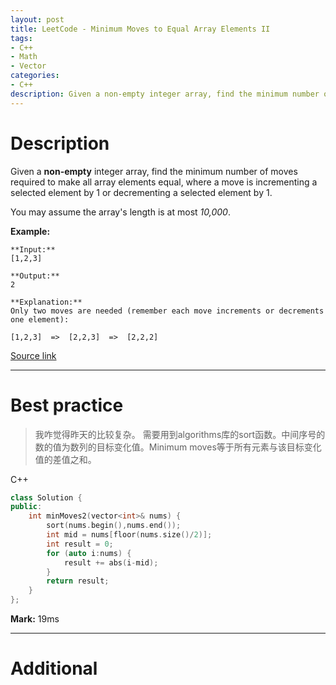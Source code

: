 ```yaml
---
layout: post
title: LeetCode - Minimum Moves to Equal Array Elements II
tags:
- C++
- Math
- Vector
categories:
- C++
description: Given a non-empty integer array, find the minimum number of moves required to make all array elements equal, where a move is incrementing a selected element by 1 or decrementing a selected element by 1.
---
```



# Description
Given a **non-empty** integer array, find the minimum number of moves required to make all array elements equal, where a move is incrementing a selected element by 1 or decrementing a selected element by 1.

You may assume the array's length is at most *10,000*.

**Example:**

```
**Input:**
[1,2,3]

**Output:**
2

**Explanation:**
Only two moves are needed (remember each move increments or decrements one element):

[1,2,3]  =>  [2,2,3]  =>  [2,2,2]
```

[Source link](https://leetcode.com/problems/minimum-moves-to-equal-array-elements-ii/#/description)

__________

# Best practice

>我咋觉得昨天的比较复杂。
需要用到algorithms库的sort函数。中间序号的数的值为数列的目标变化值。Minimum moves等于所有元素与该目标变化值的差值之和。

C++

```c++
class Solution {
public:
	int minMoves2(vector<int>& nums) {
		sort(nums.begin(),nums.end());
		int mid = nums[floor(nums.size()/2)];
		int result = 0;
		for (auto i:nums) {
			result += abs(i-mid);
		}
		return result;
	}
};
```

**Mark:** 19ms
__________
# Additional
